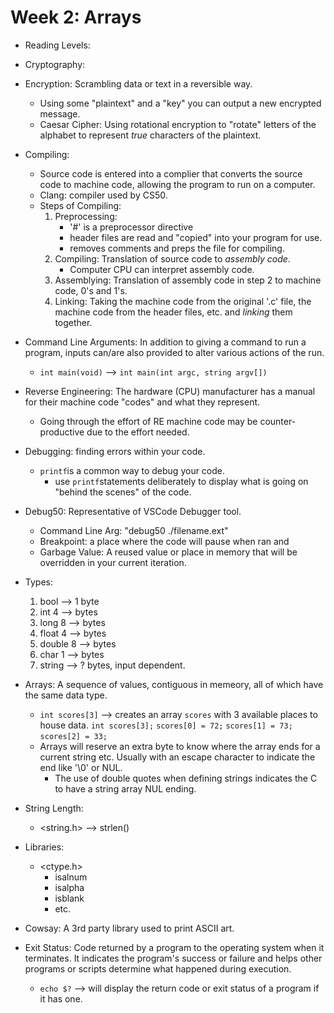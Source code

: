 # Week 2: Arrays #

- Reading Levels: 

- Cryptography:

- Encryption: Scrambling data or text in a reversible way.
    - Using some "plaintext" and a "key" you can output a new encrypted message.
    - Caesar Cipher: Using rotational encryption to "rotate" letters of the alphabet to represent *true* characters of the plaintext. 

- Compiling: 
    - Source code is entered into a complier that converts the source code to machine code, allowing the program to run on a computer. 
    - Clang: compiler used by CS50.
    - Steps of Compiling:
        1. Preprocessing: 
            - '#' is a preprocessor directive
            - header files are read and "copied" into your program for use.
            - removes comments and preps the file for compiling.
        2. Compiling: Translation of source code to *assembly code*.
            - Computer CPU can interpret assembly code.
        3. Assemblying: Translation of assembly code in step 2 to machine code, 0's and 1's. 
        4. Linking: Taking the machine code from the original '.c' file, the machine code from the header files, etc. and *linking* them together.

- Command Line Arguments: In addition to giving a command to run a program, inputs can/are also provided to alter various actions of the run.
    - ```int main(void)``` --> ```int main(int argc, string argv[])```

- Reverse Engineering: The hardware (CPU) manufacturer has a manual for their machine code "codes" and what they represent. 
    - Going through the effort of RE machine code may be counter-productive due to the effort needed. 

- Debugging: finding errors within your code. 
    - ```printf```is a common way to debug your code. 
        - use ```printf```statements deliberately to display what is going on "behind the scenes" of the code. 

- Debug50: Representative of VSCode Debugger tool. 
    - Command Line Arg: "debug50 ./filename.ext"
    - Breakpoint: a place where the code will pause when ran and 
    - Garbage Value: A reused value or place in memory that will be overridden in your current iteration. 

- Types: 
    1. bool --> 1 byte
    2. int 4 --> bytes
    3. long 8 --> bytes
    4. float 4 --> bytes
    5. double 8 --> bytes
    6. char 1 --> bytes
    7. string --> ? bytes, input dependent.

- Arrays: A sequence of values, contiguous in memeory, all of which have the same data type. 
    - ```int scores[3]``` --> creates an array ```scores``` with 3 available places to house data. 
    ```int scores[3];```
    ```scores[0] = 72;```
    ```scores[1] = 73;```
    ```scores[2] = 33;```
    - Arrays will reserve an extra byte to know where the array ends for a current string etc. Usually with an escape character to indicate the end like '\0' or NUL.
        - The use of double quotes when defining strings indicates the C to have a string array NUL ending. 
    
- String Length:
    - <string.h> --> strlen()

- Libraries:
    - <ctype.h>
        - isalnum
        - isalpha
        - isblank
        - etc.

- Cowsay: A 3rd party library used to print ASCII art. 

- Exit Status: Code returned by a program to the operating system when it terminates. It indicates the program's success or failure and helps other programs or scripts determine what happened during execution. 
    - ```echo $?``` --> will display the return code or exit status of a program if it has one. 

